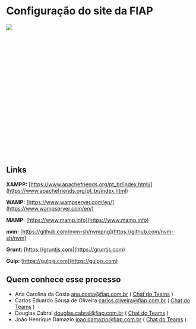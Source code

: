 # Configuração do site da FIAP

<div style="height: 350px; overflow-x:scroll;">
    <img src="../configuracao-site-fiap.svg" style="max-width: initial;">
</div>

## Links
**XAMPP:** [https://www.apachefriends.org/pt_br/index.html/](https://www.apachefriends.org/pt_br/index.html) 

**WAMP:** [https://www.wampserver.com/en/](https://www.wampserver.com/en/)

**MAMP:** [https://www.mamp.info](https://www.mamp.info)

**nvm:** [https://github.com/nvm-sh/nvmpng](https://github.com/nvm-sh/nvm)

**Grunt:** [https://gruntjs.com](https://gruntjs.com)

**Gulp:** [https://gulpjs.com](https://gulpjs.com)

## Quem conhece esse processo
- Ana Carolina da Costa <ana.costa@fiap.com.br> 
( [Chat do Teams](https://teams.microsoft.com/l/chat/0/?users=ana.costa@fiap.com.br) )
- Carlos Eduardo Sousa de Oliveira <carlos.oliveira@fiap.com.br>
( [Chat do Teams](https://teams.microsoft.com/l/chat/0/?users=carlos.oliveira@fiap.com.br) )
- Douglas Cabral <douglas.cabral@fiap.com.br> 
( [Chat do Teams](https://teams.microsoft.com/l/chat/0/?users=douglas.cabral@fiap.com.br) )
- João Henrique Damazio <joao.damazio@fiap.com.br> 
( [Chat do Teams](https://teams.microsoft.com/l/chat/0/?users=joao.damazio@fiap.com.br) )
